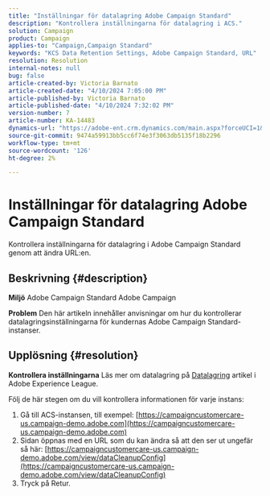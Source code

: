 ```yaml
---
title: "Inställningar för datalagring Adobe Campaign Standard"
description: "Kontrollera inställningarna för datalagring i ACS."
solution: Campaign
product: Campaign
applies-to: "Campaign,Campaign Standard"
keywords: "KCS Data Retention Settings, Adobe Campaign Standard, URL"
resolution: Resolution
internal-notes: null
bug: false
article-created-by: Victoria Barnato
article-created-date: "4/10/2024 7:05:00 PM"
article-published-by: Victoria Barnato
article-published-date: "4/10/2024 7:32:02 PM"
version-number: 7
article-number: KA-14483
dynamics-url: "https://adobe-ent.crm.dynamics.com/main.aspx?forceUCI=1&pagetype=entityrecord&etn=knowledgearticle&id=6201e238-6df7-ee11-a1fd-6045bd026dc7"
source-git-commit: 9474a59913bb5cc6f74e3f3063db5135f18b2296
workflow-type: tm+mt
source-wordcount: '126'
ht-degree: 2%

---
```


# Inställningar för datalagring Adobe Campaign Standard


Kontrollera inställningarna för datalagring i Adobe Campaign Standard genom att ändra URL:en.

## Beskrivning {#description}


<b>Miljö</b>
Adobe Campaign Standard Adobe Campaign

<b>Problem</b>
Den här artikeln innehåller anvisningar om hur du kontrollerar datalagringsinställningarna för kundernas Adobe Campaign Standard-instanser.


## Upplösning {#resolution}


<b>Kontrollera inställningarna</b>
Läs mer om datalagring på [Datalagring](https://experienceleague.adobe.com/docs/campaign-standard/using/administrating/application-settings/data-retention.html?lang=sv) artikel i Adobe Experience League.

Följ de här stegen om du vill kontrollera informationen för varje instans:

1. Gå till ACS-instansen, till exempel: [https://campaigncustomercare-us.campaign-demo.adobe.com](https://campaigncustomercare-us.campaign-demo.adobe.com)
2. Sidan öppnas med en URL som du kan ändra så att den ser ut ungefär så här: [https://campaigncustomercare-us.campaign-demo.adobe.com/view/dataCleanupConfig](https://campaigncustomercare-us.campaign-demo.adobe.com/view/dataCleanupConfig)
3. Tryck på Retur.

